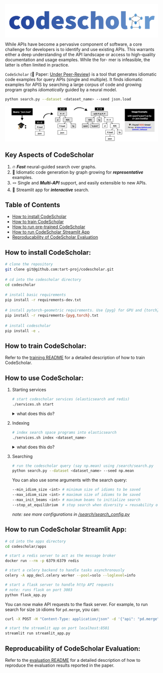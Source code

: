 <img align="center" src="./codescholar.png"/>

While APIs have become a pervasive component of software, a core
challenge for developers is to identify and use existing APIs. This
warrants either a deep understanding of the API landscape or access
to high-quality documentation and usage examples. While the for-
mer is infeasible, the latter is often limited in practice. 

`CodeScholar` (📝 Paper: [Under Peer-Review](-)) is a tool that generates idiomatic code examples for
query APIs (single and multiple). It finds idiomatic examples for APIS by searching a large
corpus of code and growing program graphs *idiomatically* guided by a neural model.

```bash
python search.py --dataset <dataset_name> --seed json.load
```

![overview](./doc/overview.png)


## Key Aspects of CodeScholar
1. 🔥 ***Fast*** neural-guided search over graphs.
2. 🧠 Idiomatic code generation by graph growing for ***representative*** examples.
3. 🪢 Single and ***Multi-API*** support, and easily extensible to new APIs.
4. 🚀 Streamlit app for ***interactive*** search.


## Table of Contents
- [How to install CodeScholar](#how-to-install-codescholar)
- [How to train CodeScholar](#how-to-train-codescholar)
- [How to run pre-trained CodeScholar](#how-to-run-pre-trained-codescholar)
- [How to run CodeScholar Streamlit App](#how-to-run-codescholar-streamlit-app)
- [Reproducability of CodeScholar Evaluation](#reproducability-of-codescholar-evaluation)



How to install CodeScholar:
-----------------------
```bash
# clone the repository
git clone git@github.com:tart-proj/codescholar.git

# cd into the codescholar directory
cd codescholar

# install basic requirements
pip install -r requirements-dev.txt

# install pytorch-geometric requirements. Use {pyg} for GPU and {torch} for CPU
pip install -r requirements-{pyg,torch}.txt

# install codescholar
pip install -e .
```


How to train CodeScholar:
-----------------------
Refer to the [training README](./codescholar/representation/README.md) for a detailed description of how to train CodeScholar.


How to use CodeScholar:
-----------------------

1. Starting services
    ```bash
    # start codescholar services (elasticsearch and redis)
    ./services.sh start
    ```
    <details>
        <summary>what does this do?</summary>

    ```bash
    # start an elasticsearch server (hosts programs) in a tmux session
    docker run --rm -p 9200:9200 -p 9300:9300 -e "xpack.security.enabled=false" -e "discovery.type=single-node" docker.elastic.co/elasticsearch/elasticsearch:8.7.0
    
    # start a redis server (hosts embeddings)
    docker run --rm -p 6379:6379 redis
    ```
    </details>

2. Indexing
    ```bash
    # index search space programs into elasticsearch
    ./services.sh index <dataset_name>
    ```
    <details>
        <summary>what does this do?</summary>

    ```bash
    # index the dataset using /search/elastic_search.py
    cd codescholar/search
    python elastic_search.py --dataset <dataset_name>
    ```

    > TODO: index all embeddings into redis; currently index happens before each search
    </details>

3. Searching
    ```bash
    # run the codescholar query (say np.mean) using /search/search.py
    python search.py --dataset <dataset_name> --seed np.mean
    ```

    You can also use some arguments with the search query:
    ```bash
    --min_idiom_size <int> # minimum size of idioms to be saved
    --max_idiom_size <int> # maximum size of idioms to be saved
    --max_init_beams <int> # maximum beams to initialize search
    --stop_at_equilibrium  # stop search when diversity = reusability of idioms
    ```
    *note: see more configurations in [/search/search_config.py](./codescholar/search/search_config.py)*

How to run CodeScholar Streamlit App:
---------------------------

```bash
# cd into the apps directory
cd codescholar/apps
```

```bash
# start a redis server to act as the message broker
docker run --rm -p 6379:6379 redis
```

```bash
# start a celery backend to handle tasks asynchronously
celery -A app_decl.celery worker --pool=solo --loglevel=info
```

```bash
# start a flask server to handle http API requests
# note: runs flask on port 3003
python flask_app.py
```

You can now make API requests to the flask server. For example, to run search for size `10` idioms for `pd.merge`, you can:
```bash
curl -X POST -H "Content-Type: application/json" -d '{"api": "pd.merge", "size": 10}' http://localhost:3003/search
```

```bash
# start the streamlit app on port localhost:8501
streamlit run streamlit_app.py
```

Reproducability of CodeScholar Evaluation:
---------------------------
Refer to the [evaluation README](./codescholar/evaluation/README.md) for a detailed description of how to reproduce the evaluation results reported in the paper.